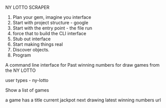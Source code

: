 NY LOTTO SCRAPER

1. Plan your gem, imagine you interface
2. Start with project structure - google
3. Start with the entry point - the file run
4. force that to build the CLI interface
5. Stub out interface
5. Start making things real
7. Discover objects.
8. Program

A command line interface for Past winning numbers for draw games from the NY LOTTO

user types - ny-lotto

Show a list of games




a game has
  a title
  current jackpot
  next drawing
  latest winning numbers
  url
